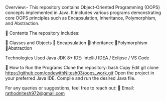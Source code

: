  Overview:-
This repository contains Object-Oriented Programming (OOPS) concepts implemented in Java.
It includes various programs demonstrating core OOPS principles such as Encapsulation, Inheritance, Polymorphism, and Abstraction.

📂 Contents
The repository includes:


🔹 Classes and Objects
🔹 Encapsulation 
🔹Inheritance 
🔹Polymorphism
🔹Abstraction 

Technologies Used
Java 
JDK 8+
IDE: IntelliJ IDEA / Eclipse / VS Code

🚀 How to Run the Programs
Clone the repository:
bash
Copy
Edit
git clone https://github.com/codewithNitesh03/oops_work.git
Open the project in your preferred Java IDE.
Compile and run the desired Java file.


For any queries or suggestions, feel free to reach out:
📩 Email: rathodnitesh972@gmail.com

